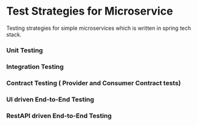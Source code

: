 # Test Strategies for Microservice

Testing strategies for simple microservices which is written in spring tech stack. 

### Unit Testing

### Integration Testing

### Contract Testing ( Provider and Consumer Contract tests)

### UI driven End-to-End Testing

### RestAPI driven End-to-End Testing
 
